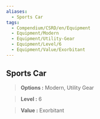 ```yaml
---
aliases:
  - Sports Car
tags:
  - Compendium/CSRD/en/Equipment
  - Equipment/Modern
  - Equipment/Utility-Gear
  - Equipment/Level/6
  - Equipment/Value/Exorbitant
---
```

  
    
## Sports Car    
    
>    
> **Options :** Modern, Utility Gear    
> **Level :** 6    
> **Value :** Exorbitant